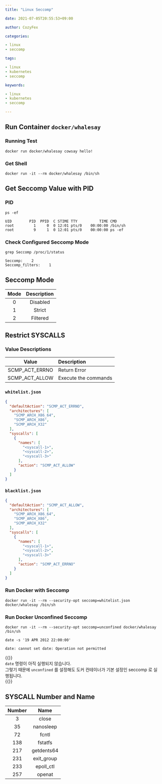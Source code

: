 ```yaml
---
title: "Linux Seccomp"

date: 2021-07-05T20:55:53+09:00

author: CozyFex

categories:

- linux
- seccomp

tags:

- linux
- kubernetes
- seccomp

keywords:

- linux
- kubernetes
- seccomp

---
```


## Run Container `docker/whalesay`

### Running Test

```shell
docker run docker/whalesay cowsay hello!
```

### Get Shell

```shell
docker run -it --rm docker/whalesay /bin/sh
```

## Get Seccomp Value with PID

### PID

```shell
ps -ef
```

```
UID        PID  PPID  C STIME TTY          TIME CMD
root         1     0  0 12:01 pts/0    00:00:00 /bin/sh
root         9     1  0 12:01 pts/0    00:00:00 ps -ef
```

### Check Configured Seccomp Mode

```shell
grep Seccomp /proc/1/status
```

```
Seccomp:	2
Seccomp_filters:	1
```

## Seccomp Mode

| Mode | Description |  
|:-:|:-:|  
| 0 | Disabled |  
| 1 | Strict |  
| 2 | Filtered |

## Restrict SYSCALLS

### Value Descriptions

| Value | Description |  
|:-:|:-|  
| SCMP_ACT_ERRNO | Return Error |  
| SCMP_ACT_ALLOW | Execute the commands |

### `whitelist.json`

```json
{
  "defaultAction": "SCMP_ACT_ERRNO",
  "architectures": [
    "SCMP_ARCH_X86_64",
    "SCMP_ARCH_X86",
    "SCMP_ARCH_X32"
  ],
  "syscalls": [
    {
      "names": [
        "<syscall-1>",
        "<syscall-2>",
        "<syscall-3>"
      ],
      "action": "SCMP_ACT_ALLOW"
    }
  ]
}
```

### `blacklist.json`

```json
{
  "defaultAction": "SCMP_ACT_ALLOW",
  "architectures": [
    "SCMP_ARCH_X86_64",
    "SCMP_ARCH_X86",
    "SCMP_ARCH_X32"
  ],
  "syscalls": [
    {
      "names": [
        "<syscall-1>",
        "<syscall-2>",
        "<syscall-3>"
      ],
      "action": "SCMP_ACT_ERRNO"
    }
  ]
}
```

### Run Docker with Seccomp

```shell
docker run -it --rm --security-opt seccomp=whitelist.json docker/whalesay /bin/sh
```

### Run Docker Unconfined Seccomp

```shell
docker run -it --rm --security-opt seccomp=unconfined docker/whalesay /bin/sh
```

```shell
date -s '19 APR 2012 22:00:00'
```

```
date: cannot set date: Operation not permitted
```

{{<admonition note Unconfined true>}}  
`date` 명령이 아직 실행되지 않습니다.  
그렇기 때문에 `unconfined` 를 설정해도 도커 컨테이너가 기본 설정인 seccomp 로 실행됩니다.  
{{</admonition>}}

## SYSCALL Number and Name

| Number | Name |  
|:-:|:-:|  
| 3 | close |  
| 35 | nanosleep |  
| 72 | fcntl |  
| 138 | fstatfs |  
| 217 | getdents64 |  
| 231 | exit_group |  
| 233 | epoll_ctl |  
| 257 | openat |  
